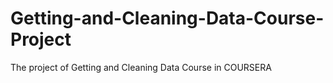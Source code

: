 # Getting-and-Cleaning-Data-Course-Project
The project of Getting and Cleaning Data Course in COURSERA
